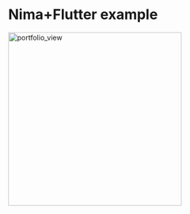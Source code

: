 # Nima+Flutter example
<img width="350" alt="portfolio_view" src="https://github.com/2d-inc/Nima-Flutter/raw/master/hop.gif">